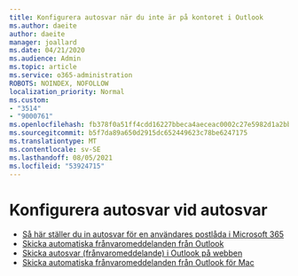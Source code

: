 ```yaml
---
title: Konfigurera autosvar när du inte är på kontoret i Outlook
ms.author: daeite
author: daeite
manager: joallard
ms.date: 04/21/2020
ms.audience: Admin
ms.topic: article
ms.service: o365-administration
ROBOTS: NOINDEX, NOFOLLOW
localization_priority: Normal
ms.custom:
- "3514"
- "9000761"
ms.openlocfilehash: fb378f0a51ff4cdd16227bbeca4aeceac0002c27e5982d1a2bb25579dc2cd21b
ms.sourcegitcommit: b5f7da89a650d2915dc652449623c78be6247175
ms.translationtype: MT
ms.contentlocale: sv-SE
ms.lasthandoff: 08/05/2021
ms.locfileid: "53924715"
---
```

# <a name="set-up-out-of-office-automatic-replies"></a>Konfigurera autosvar vid autosvar

- [Så här ställer du in autosvar för en användares postlåda i Microsoft 365](https://docs.microsoft.com/exchange/troubleshoot/configure-mailboxes/set-automatic-replies)
- [Skicka automatiska frånvaromeddelanden från Outlook](https://support.office.com/article/9742f476-5348-4f9f-997f-5e208513bd67)
- [Skicka autosvar (frånvaromeddelande) i Outlook på webben](https://support.office.com/article/0c193ab0-b9e1-4058-84be-a5b014242290)
- [Skicka automatiska frånvaromeddelanden från Outlook för Mac](https://support.office.com/article/4e07ab75-beda-4f9e-bcdc-44471ebacdee)